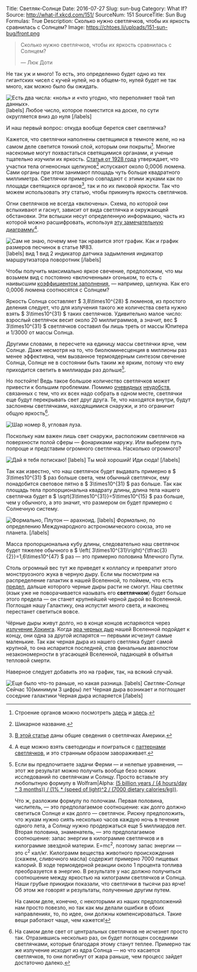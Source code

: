 Title: Светляк-Солнце
Date: 2016-07-27
Slug: sun-bug
Category: What If?
Source: http://what-if.xkcd.com/151/
SourceNum: 151
SourceTitle: Sun Bug
Formulas: True
Description: Сколько нужно светлячков, чтобы их яркость сравнилась с Солнцем?
Image: https://chtoes.li/uploads/151-sun-bug/front.png

> Сколько нужно светлячков, чтобы их яркость сравнилась с Солнцем?
>
> — Люк Доти

Не так уж и много! То есть, это определенно будет одно из тех гигантских чисел с кучей нулей, но в общем-то, нулей будет не так много, как можно было бы ожидать.

![](/uploads/151-sun-bug/bignumbers_ru.png "Есть два числа: «ноль» и «что угодно, что переполняет твой тип данных».")
[labels]
Любое число, которое поместится на доске, по сути округляется вниз до нуля
[/labels]

И наш первый вопрос: откуда вообще берется свет светлячка?

Кажется, что светлячки наполнены светящимся в темноте желе, но на самом деле светится тонкий слой, которым они покрыты[^1]. Многие насекомые могут похвастаться светящимися органами, и ученые тщательно изучили их яркость. [Статья от 1928&nbsp;года][3] утверждает, что участки тела огненосных щелкунов[^2] испускают около 0,0006 люмена. Сами органы при этом занимают площадь чуть больше квадратного миллиметра. Светлячки примерно совпадают с этими жуками как по площади светящихся органов[^3], так и по их пиковой яркости. Так что можем использовать эту статью, чтобы прикинуть яркость светлячков.

[^1]: Строение органов можно посмотреть [здесь][1] и [здесь][2].

[^2]: Шикарное название.

[^3]: [В этой статье][4] даны общие сведения о светлячках Америки.

Огни светлячков не всегда «включены». Схема, по которой они вспыхивают и гаснут, зависит от  вида светлячка и окружающей обстановки. Эти вспышки несут определенную информацию, часть из которой можно расшифровать, используя [эту замечательную диаграмму][5][^4].

[^4]: А еще можно взять светодиоды и поиграться с [паттернами светлячков][6], и это странным образом завораживает.

![](/uploads/151-sun-bug/chart_ru.png "Сам не знаю, почему мне так нравится этот график. Как и график размеров песчинок в статье №83.")
[labels]
вид 1
вид 2
индикатор датчика задымления
индикатор маршрутизатора
поворотник
[/labels]

Чтобы получить максимально яркое свечение, предположим, что мы возьмем вид с постоянно «включенным» огоньком, то есть с наивысшим [коэффициентом заполнения][7],&nbsp;— например, щелкуна. Как его 0,0006 люмена соотносятся с Солнцем?

Яркость Солнца составляет $ 3,8\times10^{28} $ люменов, из простого деления следует, что для излучения такого же количества света нужно взять $ 3\times10^{31} $ таких светлячков. Удивительно малое число: взрослый светлячок весит около 20 миллиграммов, а значит, вес $ 3\times10^{31} $ светлячков составил бы лишь треть от массы Юпитера и 1/3000 от массы Солнца.

Другими словами, в пересчете на единицу массы светлячки ярче, чем Солнце. Даже несмотря на то, что биолюминесценция в миллионы раз менее эффективна, чем вызванное термоядерным синтезом свечение Солнца, Солнце не в состоянии быть таким же ярким, потому что ему приходится светить в миллиарды раз дольше[^5].

[^5]:
    Если вы предпочитаете задачи Ферми&nbsp;— и нелепые уравнения,&nbsp;— этот же результат можно получить вообще безо всяких исследований по светлячкам и Солнцу. Просто вставьте эту любопытную формулу в Wolfram|Alpha: [(5 billion years / (4 hours/day * 3 months)) / (1% * (speed of light)^2 / (7000 dietary calories/kg))][8].

    Что ж, разложим формулу по полочкам. Первая половина, числитель,&nbsp;— это предполагаемое соотношение: как долго должно светиться Солнце и как долго&nbsp;— светлячок. Рискну предположить, что жукам нужно сиять несколько часов каждую ночь в течение одного лета, а Солнцу нужно продержаться еще 5 миллиардов лет. Вторая половина, знаменатель,&nbsp;— это предполагаемое соотношение: запас энергии в килограмме светлячков и в килограмме звездной материи. E=mc<sup>2</sup>, поэтому запас энергии&nbsp;— это c<sup>2</sup> кал/кг. Килограмм вещества животного происхождения (скажем, сливочного масла) содержит примерно 7000 пищевых калорий. В ходе термоядерной реакции около 1 процента топлива преобразуется в энергию. В результате у нас должно получиться соотношение между яркостью на килограмм светлячков и Солнца. Наши грубые прикидки показали, что светлячки в тысячи раз ярче! Об этом же говорят и результаты, полученные другим путем.

    На самом деле, конечно, с некоторыми из наших предположений нам просто повезло, но так как мы делали ошибки в обоих направлениях, то, по идее, они должны компенсироваться. Такие вещи работают чаще, чем кажется!

Но постойте! Ведь такое большое количество светлячков может привести к большим проблемам. Помимо [очевидных][9] [неудобств][10], связанных с тем, что их всех надо собрать в одном месте, светлячки еще будут перекрывать свет друг друга. Те, что находятся внутри, будут заслонены светлячками, находящимися снаружи, и это ограничит общую яркость[^6].

[^6]: На самом деле свет от центральных светлячков не исчезнет просто так. Отразившись несколько раз, он будет поглощен соседними светлячками, которые благодаря этому станут теплее. Примерно так же излучение исходит из ядра Солнца&nbsp;— но что касается светлячков, то они погибнут от жара раньше, чем процесс зайдет достаточно далеко.

![](/uploads/151-sun-bug/blocked.png "Шар номер 8, угловая луза.")

Поскольку нам важен лишь свет снаружи, расположим светлячков на поверхности полой сферы&nbsp;— фонариками наружу. Или выберем путь попроще и представим огромного светлячка. Насколько огромного?

![](/uploads/151-sun-bug/insect_ru.png "Дай я тебя потискаю!")
[labels]
Ты мой хороший! Иди сюда!
[/labels]

Так как известно, что наш светлячок будет выдавать примерно в $ 3\times10^{31} $ раз больше света, чем обычный светлячок, ему понадобится световое пятно в $ 3\times10^{31} $ раз больше. Так как площадь тела пропорциональна квадрату длины, длина тела нашего светлячка будет в $ \sqrt{3\times10^{31}}=5\times10^{15} $ раз больше, чем у обычного, а это значит, что размером он будет примерно с Солнечную систему.

![](/uploads/151-sun-bug/solar_ru.png "Формально, Плутон — арахноид.")
[labels]
*Формально*, по определению Международного астрономического союза, это не планета.
[/labels]

Масса пропорциональна кубу длины, следовательно наш светлячок будет тяжелее обычного в $ \left( 3\times10^{31}\right)^{\tfrac{3}{2}}=1,6\times10^{47} $ раз&nbsp;— это примерно половина Млечного Пути.

Столь огромный вес тут же приведет к коллапсу и превратит этого монструозного жука в черную дыру. Если мы посмотрим на распределение галактик в нашей Вселенной, то поймем, что есть [предел][11], дальше которого черные дыры расти не смогут. Наш светляк (язык уже не поворачивается называть его **светлячком**) будет больше этого предела&nbsp;— он станет крупнейшей черной дырой во Вселенной. Поглощая нашу Галактику, она испустит *много* света, и наконец перестанет светиться вовсе.

Чёрные дыры живут долго, но в конце концов испаряются через [излучение Хокинга][12]. Когда [эра черных дыр][13] нашей Вселенной подойдет к концу, они одна за другой испарятся&nbsp;— первыми исчезнут самые маленькие. Так как черная дыра из нашего светляка будет самой крупной, то она испарится последней, став финальным аванпостом незакономерности в угасающей Вселенной, падающей в объятья тепловой смерти.

Наверное следует добавить это на график, так, на всякий случай.

![](/uploads/151-sun-bug/chart2_ru.png "Еще было что-то раньше, но какая разница.")
[labels]
*Светляк-Солнце*
Сейчас
10(минимум 3 цифры) лет
Черная дыра возникает и поглощает соседние галактики
Черная дыра испаряется
[/labels]

[1]: http://ase.tufts.edu/biology/firefly/ "Свечение светлячков и оксид азота (англ.) | Tufts University"

[2]: http://jcb.rupress.org/content/16/2/323.full.pdf "Светящийся орган светлячка (англ.) | The journal of cell biology"

[3]: http://europepmc.org/backend/ptpmcrender.fcgi?accid=PMC2323700&blobtype=pdf "Яркость свечения огненосного щелкуна (англ.) | Е. Н. Харви и К. П. Стивенс"

[4]: http://www.biolbull.org/content/125/2/234.full.pdf "Управление вспышками светлячков (англ.) | Джеймс Ф. Кейс и Джон Бак"

[5]: https://legacy.mos.org/fireflywatch/images/MOS_FFW_Firefly_Flash_Chart.pdf "Диаграмма вспышек светлячков (англ.) | mos.org"

[6]: https://www.youtube.com/watch?v=ZGvtnE1Wy6U "Синхронизация светлячков | YouTube"

[7]: https://ru.wikipedia.org/wiki/Скважность "Скважность | Википедия"

[8]: http://www.wolframalpha.com/input/?i=(5+billion+years+%2F+(4+hours%2Fday+*+3+months))+%2F+(1%25+*+(speed+of+light)%5E2+%2F+(7000+dietary+calories%2Fkg)) "Wolfram|Alpha: Computational Knowledge Engine (англ.)"

[9]: https://chtoes.li/a-mole-of-moles/ "Моль кротов"

[10]: https://chtoes.li/starlings/ "Скворцы"

[11]: http://nlo-mir.ru/chudesa-nauki/37770-razmera-chernyh-dyr.html "Ученые ограничили предел размера черных дыр | НЛО мир"

[12]: https://ru.wikipedia.org/wiki/Излучение_Хокинга "Излучение Хокинга | Википедия"

[13]: https://ru.wikipedia.org/wiki/Будущее_расширяющейся_Вселенной#Эра_чёрных_дыр "Будущее расширяющейся Вселенной | Википедия"
